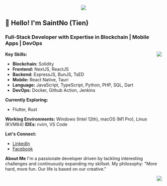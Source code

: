 <div align="center">
  <img src="https://github-readme-streak-stats.herokuapp.com/?user=tctien342&hide_border=true&date_format=j%20M%5B%20Y%5D" />
</div>

## 👋 Hello! I'm SaintNo (Tien) 
### Full-Stack Developer with Expertise in Blockchain | Mobile Apps | DevOps 
<img align=right src='https://github.githubassets.com/images/mona-whisper.gif'/>

**Key Skills:**
* **Blockchain:** Solidity
* **Frontend:** NextJS, ReactJS
* **Backend:** ExpressJS, BunJS, TsED
* **Mobile:**  React Native, Tauri
* **Language:** JavaScript, TypeScript, Python, PHP, SQL, Dart
* **DevOps:** Docker, Github Action, Jenkins

**Currently Exploring:**
* Flutter, Rust

**Working Environments:** Windows (Intel 12th), macOS (M1 Pro), Linux (KVM64)
**IDEs:** nvim, VS Code

**Let's Connect:**
* [LinkedIn](https://www.linkedin.com/in/saintno/)
* [Facebook](https://www.facebook.com/tctien342/)

**About Me**
I'm a passionate developer driven by tackling interesting challenges and continuously expanding my skillset. My philosophy: "More hard, more fun. Our life is based on our creative." 

<img align=right src='https://user-images.githubusercontent.com/26409306/157215133-68733f03-cad7-4cfe-8904-5c6756ac72ba.svg'/>
